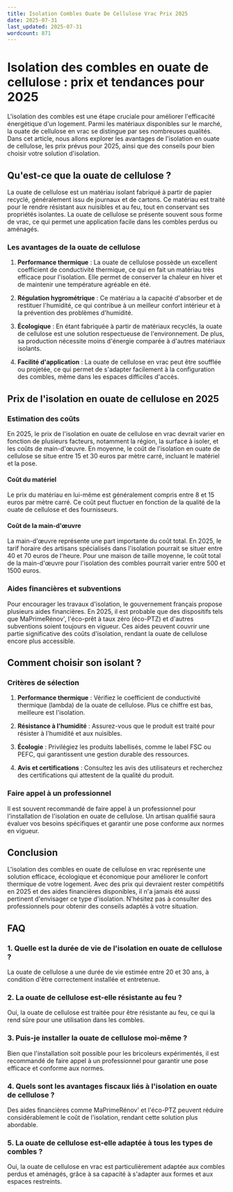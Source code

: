 ```yaml
---
title: Isolation Combles Ouate De Cellulose Vrac Prix 2025
date: 2025-07-31
last_updated: 2025-07-31
wordcount: 871
---
```


# Isolation des combles en ouate de cellulose : prix et tendances pour 2025

L'isolation des combles est une étape cruciale pour améliorer l'efficacité énergétique d'un logement. Parmi les matériaux disponibles sur le marché, la ouate de cellulose en vrac se distingue par ses nombreuses qualités. Dans cet article, nous allons explorer les avantages de l'isolation en ouate de cellulose, les prix prévus pour 2025, ainsi que des conseils pour bien choisir votre solution d'isolation.

## Qu'est-ce que la ouate de cellulose ?

La ouate de cellulose est un matériau isolant fabriqué à partir de papier recyclé, généralement issu de journaux et de cartons. Ce matériau est traité pour le rendre résistant aux nuisibles et au feu, tout en conservant ses propriétés isolantes. La ouate de cellulose se présente souvent sous forme de vrac, ce qui permet une application facile dans les combles perdus ou aménagés.

### Les avantages de la ouate de cellulose

1. **Performance thermique** : La ouate de cellulose possède un excellent coefficient de conductivité thermique, ce qui en fait un matériau très efficace pour l'isolation. Elle permet de conserver la chaleur en hiver et de maintenir une température agréable en été.

2. **Régulation hygrométrique** : Ce matériau a la capacité d'absorber et de restituer l'humidité, ce qui contribue à un meilleur confort intérieur et à la prévention des problèmes d'humidité.

3. **Écologique** : En étant fabriquée à partir de matériaux recyclés, la ouate de cellulose est une solution respectueuse de l'environnement. De plus, sa production nécessite moins d'énergie comparée à d'autres matériaux isolants.

4. **Facilité d'application** : La ouate de cellulose en vrac peut être soufflée ou projetée, ce qui permet de s'adapter facilement à la configuration des combles, même dans les espaces difficiles d'accès.

## Prix de l'isolation en ouate de cellulose en 2025

### Estimation des coûts

En 2025, le prix de l'isolation en ouate de cellulose en vrac devrait varier en fonction de plusieurs facteurs, notamment la région, la surface à isoler, et les coûts de main-d'œuvre. En moyenne, le coût de l'isolation en ouate de cellulose se situe entre 15 et 30 euros par mètre carré, incluant le matériel et la pose.

#### Coût du matériel

Le prix du matériau en lui-même est généralement compris entre 8 et 15 euros par mètre carré. Ce coût peut fluctuer en fonction de la qualité de la ouate de cellulose et des fournisseurs.

#### Coût de la main-d'œuvre

La main-d'œuvre représente une part importante du coût total. En 2025, le tarif horaire des artisans spécialisés dans l'isolation pourrait se situer entre 40 et 70 euros de l'heure. Pour une maison de taille moyenne, le coût total de la main-d'œuvre pour l'isolation des combles pourrait varier entre 500 et 1500 euros.

### Aides financières et subventions

Pour encourager les travaux d'isolation, le gouvernement français propose plusieurs aides financières. En 2025, il est probable que des dispositifs tels que MaPrimeRénov', l'éco-prêt à taux zéro (éco-PTZ) et d'autres subventions soient toujours en vigueur. Ces aides peuvent couvrir une partie significative des coûts d'isolation, rendant la ouate de cellulose encore plus accessible.

## Comment choisir son isolant ?

### Critères de sélection

1. **Performance thermique** : Vérifiez le coefficient de conductivité thermique (lambda) de la ouate de cellulose. Plus ce chiffre est bas, meilleure est l'isolation.

2. **Résistance à l'humidité** : Assurez-vous que le produit est traité pour résister à l'humidité et aux nuisibles.

3. **Écologie** : Privilégiez les produits labellisés, comme le label FSC ou PEFC, qui garantissent une gestion durable des ressources.

4. **Avis et certifications** : Consultez les avis des utilisateurs et recherchez des certifications qui attestent de la qualité du produit.

### Faire appel à un professionnel

Il est souvent recommandé de faire appel à un professionnel pour l'installation de l'isolation en ouate de cellulose. Un artisan qualifié saura évaluer vos besoins spécifiques et garantir une pose conforme aux normes en vigueur.

## Conclusion

L'isolation des combles en ouate de cellulose en vrac représente une solution efficace, écologique et économique pour améliorer le confort thermique de votre logement. Avec des prix qui devraient rester compétitifs en 2025 et des aides financières disponibles, il n'a jamais été aussi pertinent d'envisager ce type d'isolation. N'hésitez pas à consulter des professionnels pour obtenir des conseils adaptés à votre situation.

## FAQ

### 1. Quelle est la durée de vie de l'isolation en ouate de cellulose ?

La ouate de cellulose a une durée de vie estimée entre 20 et 30 ans, à condition d'être correctement installée et entretenue.

### 2. La ouate de cellulose est-elle résistante au feu ?

Oui, la ouate de cellulose est traitée pour être résistante au feu, ce qui la rend sûre pour une utilisation dans les combles.

### 3. Puis-je installer la ouate de cellulose moi-même ?

Bien que l'installation soit possible pour les bricoleurs expérimentés, il est recommandé de faire appel à un professionnel pour garantir une pose efficace et conforme aux normes.

### 4. Quels sont les avantages fiscaux liés à l'isolation en ouate de cellulose ?

Des aides financières comme MaPrimeRénov' et l'éco-PTZ peuvent réduire considérablement le coût de l'isolation, rendant cette solution plus abordable.

### 5. La ouate de cellulose est-elle adaptée à tous les types de combles ?

Oui, la ouate de cellulose en vrac est particulièrement adaptée aux combles perdus et aménagés, grâce à sa capacité à s'adapter aux formes et aux espaces restreints.